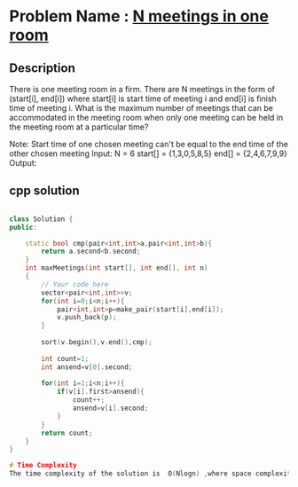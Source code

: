 # Problem Name : [N meetings in one room](https://www.geeksforgeeks.org/problems/n-meetings-in-one-room-1587115620/1)

## Description
There is one meeting room in a firm. There are N meetings in the form of (start[i], end[i]) where start[i] is start time of meeting i and end[i] is finish time of meeting i.
What is the maximum number of meetings that can be accommodated in the meeting room when only one meeting can be held in the meeting room at a particular time?

Note: Start time of one chosen meeting can't be equal to the end time of the other chosen meeting
Input:
N = 6
start[] = {1,3,0,5,8,5}
end[] =  {2,4,6,7,9,9}
Output: 


## cpp solution
```cpp

class Solution {
public:

    static bool cmp(pair<int,int>a,pair<int,int>b){
        return a.second<b.second;
    }
    int maxMeetings(int start[], int end[], int n)
    {
        // Your code here
        vector<pair<int,int>>v;    
        for(int i=0;i<n;i++){
            pair<int,int>p=make_pair(start[i],end[i]);
            v.push_back(p);
        }
        
        sort(v.begin(),v.end(),cmp);
        
        int count=1;
        int ansend=v[0].second;
        
        for(int i=1;i<n;i++){
            if(v[i].first>ansend){
                count++;
                ansend=v[i].second;
            }
        }
        return count;
    }
}

# Time Complexity 
The time complexity of the solution is  O(Nlogn) ,where space complexity is O(N).














